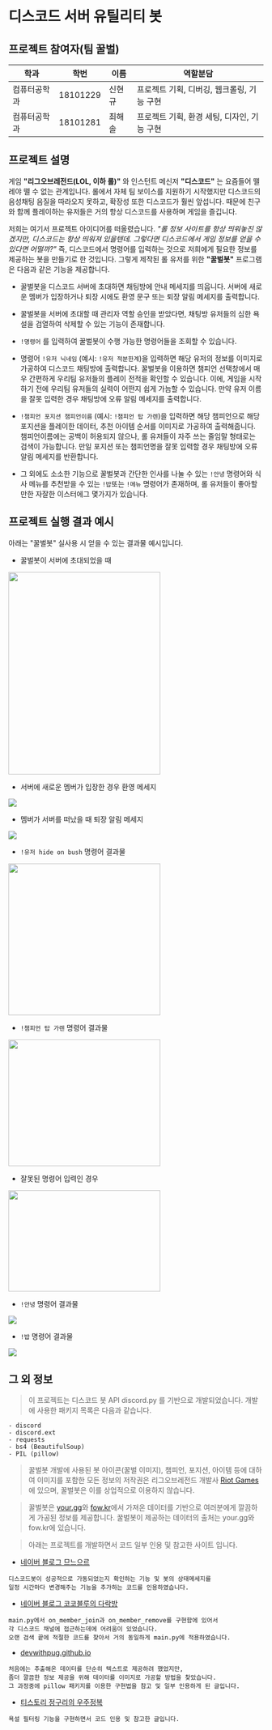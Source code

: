# 디스코드 서버 유틸리티 봇

## 프로젝트 참여자(팀 꿀벌)

| 학과         | 학번     | 이름   | 역할분담 |
| ------------ | -------- | ------ | -----|
| 컴퓨터공학과 | 18101229 | 신현규 | 프로젝트 기획, 디버깅, 웹크롤링, 기능 구현 |
| 컴퓨터공학과 | 18101281 | 최해솔 | 프로젝트 기획, 환경 세팅, 디자인, 기능 구현 |

## 프로젝트 설명
게임 **"리그오브레전드(LOL, 이하 롤)"** 와 인스턴트 메신저 **"디스코드"** 는 요즘들어 뗄레야 뗄 수 없는 관계입니다.
롤에서 자체 팀 보이스를 지원하기 시작했지만 디스코드의 음성채팅 음질을 따라오지 못하고, 확장성 또한 디스코드가 훨씬 앞섭니다.
때문에 친구와 함께 플레이하는 유저들은 거의 항상 디스코드를 사용하며 게임을 즐깁니다.

저희는 여기서 프로젝트 아이디어를 떠올렸습니다.
*"롤 정보 사이트를 항상 띄워놓진 않겠지만, 디스코드는 항상 띄워져 있을텐데. 그렇다면 디스코드에서 게임 정보를 얻을 수 있다면 어떨까?"*
즉, 디스코드에서 명령어를 입력하는 것으로 저희에게 필요한 정보를 제공하는 봇을 만들기로 한 것입니다.
그렇게 제작된 롤 유저를 위한 **"꿀벌봇"** 프로그램은 다음과 같은 기능을 제공합니다.

- 꿀벌봇을 디스코드 서버에 초대하면 채팅방에 안내 메세지를 띄웁니다. 서버에 새로운 멤버가 입장하거나 퇴장 시에도 환영 문구 또는 퇴장 알림 메세지를 출력합니다.

- 꿀벌봇을 서버에 초대할 때 관리자 역할 승인을 받았다면, 채팅방 유저들의 심한 욕설을 검열하여 삭제할 수 있는 기능이 존재합니다.

- `!명령어` 를 입력하여 꿀벌봇이 수행 가능한 명령어들을 조회할 수 있습니다.

- 명령어 `!유저 닉네임` (예시: `!유저 적분한계`)을 입력하면 해당 유저의 정보를 이미지로 가공하여 디스코드 채팅방에 출력합니다.
꿀벌봇을 이용하면 챔피언 선택창에서 매우 간편하게 우리팀 유저들의 플레이 전적을 확인할 수 있습니다.
이에, 게임을 시작하기 전에 우리팀 유저들의 실력이 어떤지 쉽게 가늠할 수 있습니다. 만약 유저 이름을 잘못 입력한 경우 채팅방에 오류 알림 메세지를 출력합니다.

- `!챔피언 포지션 챔피언이름` (예시: `!챔피언 탑 가렌`)을 입력하면 해당 챔피언으로 해당 포지션을 플레이한 데이터, 추천 아이템 순서를 이미지로 가공하여 출력해줍니다.
챔피언이름에는 공백이 허용되지 않으나, 롤 유저들이 자주 쓰는 줄임말 형태로는 검색이 가능합니다. 만일 포지션 또는 챔피언명을 잘못 입력할 경우 채팅방에 오류 알림 메세지를 반환합니다.

- 그 외에도 소소한 기능으로 꿀벌봇과 간단한 인사를 나눌 수 있는 `!안녕` 명령어와 식사 메뉴를 추천받을 수 있는 `!밥`또는 `!메뉴` 명령어가 존재하며,
롤 유저들이 좋아할만한 자잘한 이스터에그 몇가지가 있습니다.

## 프로젝트 실행 결과 예시
아래는 "꿀벌봇" 실사용 시 얻을 수 있는 결과물 예시입니다.

- 꿀벌봇이 서버에 초대되었을 때
<img src="https://user-images.githubusercontent.com/81071456/146804917-c8575b6d-7d82-4dab-874a-8eeb9d634241.PNG" width="300" height="400"/>

- 서버에 새로운 멤버가 입장한 경우 환영 메세지
<img src="https://user-images.githubusercontent.com/81071456/146806081-a5e50c6e-ffaf-4c22-addc-df1e9159006e.PNG"/>

- 멤버가 서버를 떠났을 때 퇴장 알림 메세지
<img src="https://user-images.githubusercontent.com/81071456/146805867-06568f03-8a60-4339-b520-171ecd2fe0ca.PNG"/>

- `!유저 hide on bush` 명령어 결과물
<img src="https://user-images.githubusercontent.com/81071456/146806243-ac9d6fa8-5740-47c1-a35b-1bfd16cb7412.PNG" width="300" height="300"/>

- `!챔피언 탑 가렌` 명령어 결과물
<img src="https://user-images.githubusercontent.com/81071456/146807477-7ff392cb-0167-4cc7-8dac-494417e82f52.PNG" width="300" height="250"/>

- 잘못된 명령어 입력인 경우
<img src="https://user-images.githubusercontent.com/81071456/146807732-aeb3145d-01d1-45fd-931c-9ad4820fecb7.PNG" width="300" height="200"/>

- `!안녕` 명령어 결과물
<img src="https://user-images.githubusercontent.com/81071456/146806927-9b1859e7-5ac2-456b-9885-59d63b5e2747.PNG"/>

- `!밥` 명령어 결과물
<img src="https://user-images.githubusercontent.com/81071456/146807090-526c17df-03d3-4118-abe6-d75d938ecab5.PNG"/>

## 그 외 정보

>이 프로젝트는 디스코드 봇 API discord.py 를 기반으로 개발되었습니다. 개발에 사용한 패키지 목록은 다음과 같습니다.

```
- discord
- discord.ext
- requests
- bs4 (BeautifulSoup)
- PIL (pillow)
```

>꿀벌봇 개발에 사용된 봇 아이콘(꿀벌 이미지), 챔피언, 포지션, 아이템 등에 대하여 이미지를 포함한 모든 정보의 저작권은
리그오브레전드 개발사 [Riot Games](https://www.riotgames.com)에 있으며, 꿀벌봇은 이를 상업적으로 이용하지 않습니다.



>꿀벌봇은 [your.gg](https://your.gg)와 [fow.kr](https://fow.kr)에서 가져온 데이터를 기반으로
여러분에게 깔끔하게 가공된 정보를 제공합니다.
꿀벌봇이 제공하는 데이터의 출처는 your.gg와 fow.kr에 있습니다.



>아래는 프로젝트를 개발하면서 코드 일부 인용 및 참고한 사이트 입니다.

- [네이버 블로그 므느으르](https://blog.naver.com/PostView.naver?blogId=seojune5383&logNo=222393633218&categoryNo=68&proxyReferer=#)
```
디스코드봇이 성공적으로 가동되었는지 확인하는 기능 및 봇의 상태메세지를
일정 시간마다 변경해주는 기능을 추가하는 코드를 인용하였습니다.
```
- [네이버 블로그 코코블루의 다락방](https://blog.naver.com/PostView.naver?blogId=6116949&logNo=221949748751&redirect=Dlog&widgetTypeCall=true&directAccess=false)
```
main.py에서 on_member_join과 on_member_remove를 구현함에 있어서 
각 디스코드 채널에 접근하는데에 어려움이 있었습니다. 
오랜 검색 끝에 적절한 코드를 찾아서 거의 동일하게 main.py에 적용하였습니다.
```
- [devwithpug.github.io](https://devwithpug.github.io/python/sabot-6/#%EC%9D%B4%EB%AF%B8%EC%A7%80%EB%A5%BC-%EB%8B%A4%EB%A3%A8%EB%8A%94-pillow-%EB%9D%BC%EC%9D%B4%EB%B8%8C%EB%9F%AC%EB%A6%AC)
```
처음에는 추출해온 데이터를 단순히 텍스트로 제공하려 했었지만, 
좀더 깔끔한 정보 제공을 위해 데이터를 이미지로 가공할 방법을 찾았습니다. 
그 과정중에 pillow 패키지를 이용한 구현법을 참고 및 일부 인용하게 된 글입니다.
```
- [티스토리 정구리의 우주정복](https://j-ungry.tistory.com/180?category=894695)
```
욕설 필터링 기능을 구현하면서 코드 인용 및 참고한 글입니다.
```
